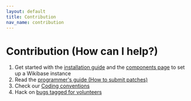 ```yaml
---
layout: default
title: Contribution
nav_name: contribution
---
```


# Contribution (How can I help?)
1. Get started with the [installation guide]({{site.url}}/usage) and the [components page]({{site.url}}/components) to set up a Wikibase instance
2. Read the [programmer's guide (How to submit patches)](https://www.mediawiki.org/wiki/Wikibase/Programmer%27s_guide_to_Wikibase)
3. Check our [Coding conventions](https://www.mediawiki.org/wiki/Wikibase/Coding_conventions)
4. Hack on [bugs tagged for volunteers](https://bugzilla.wikimedia.org/buglist.cgi?keywords=need-volunteer%2C%20&keywords_type=allwords&emailcc1=1&list_id=151541&resolution=---&emailtype1=exact&emailassigned_to1=1&query_format=advanced&email1=wikidata-bugs%40lists.wikimedia.org)
